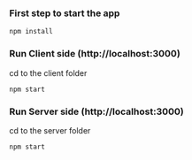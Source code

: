 ### First step to start the app
```
npm install
```

### Run Client side (http://localhost:3000)

cd to the client folder

```
npm start
```

### Run Server side (http://localhost:3000)

cd to the server folder

```
npm start
```
